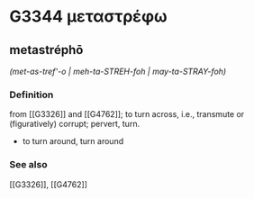 # G3344 μεταστρέφω

## metastréphō

_(met-as-tref'-o | meh-ta-STREH-foh | may-ta-STRAY-foh)_

### Definition

from [[G3326]] and [[G4762]]; to turn across, i.e., transmute or (figuratively) corrupt; pervert, turn.

- to turn around, turn around

### See also

[[G3326]], [[G4762]]

